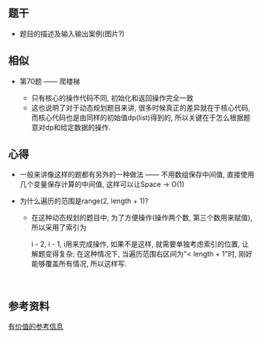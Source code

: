 ## 题干

* 题目的描述及输入输出案例(图片?)



## 相似

* 第70题 —— 爬楼梯

  * 只有核心的操作代码不同, 初始化和返回操作完全一致
  * 这也说明了对于动态规划题目来讲, 很多时候真正的差异就在于核心代码, 而核心代码也是由同样的初始值dp(list)得到的, 所以关键在于怎么根据题意对dp和给定数据的操作.
  
  
  
  

## 心得

* 一般来讲像这样的题都有另外的一种做法 —— 不用数组保存中间值, 直接使用几个变量保存计算的中间值, 这样可以让Space -> O(1)

* 为什么遍历的范围是range(2, length + 1)?

  * 在这种动态规划的题目中, 为了方便操作(操作两个数, 第三个数用来赋值), 所以采用了索引为

    i - 2, i - 1, i用来完成操作, 如果不是这样, 就需要单独考虑索引的位置, 让解题变得复杂; 在这种情况下, 当遍历范围右区间为"< length + 1"时, 刚好能够覆盖所有情况, 所以这样写.

​	



## 参考资料

[有价值的参考信息](https://leetcode-cn.com/)